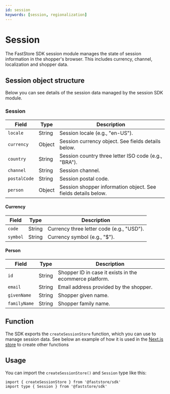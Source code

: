 ```yaml
---
id: session
keywords: [session, regionalization]
---
```


# Session

The FastStore SDK session module manages the state of session information in the shopper's browser. This includes currency, channel, localization and shopper data.

## Session object structure

Below you can see details of the session data managed by the session SDK module.

### Session

| **Field**    | **Type** | **Description**                                               |
| ------------ | -------- | ------------------------------------------------------------- |
| `locale`     | String   | Session locale (e.g., "en-US").                               |
| `currency`   | Object   | Session currency object. See fields details below.            |
| `country`    | String   | Session country three letter ISO code (e.g., "BRA").          |
| `channel`    | String   | Session channel.                                              |
| `postalCode` | String   | Session postal code.                                          |
| `person`     | Object   | Session shopper information object. See fields details below. |

#### Currency

| **Field** | **Type** | **Description**                           |
| --------- | -------- | ----------------------------------------- |
| `code`    | String   | Currency three letter code (e.g., "USD"). |
| `symbol`  | String   | Currency symbol (e.g., "$").              |

#### Person

| **Field**    | **Type** | **Description**                                         |
| ------------ | -------- | ------------------------------------------------------- |
| `id`         | String   | Shopper ID in case it exists in the ecommerce platform. |
| `email`      | String   | Email address provided by the shopper.                  |
| `givenName`  | String   | Shopper given name.                                     |
| `familyName` | String   | Shopper family name.                                    |

## Function

The SDK exports the `createSessionStore` function, which you can use to manage session data. See below an example of how it is used in the [Next.js store](https://github.com/vtex-sites/nextjs.store) to create other functions

## Usage

You can import the `createSessionStore()` and `Session` type like this:

```
import { createSessionStore } from '@faststore/sdk'
import type { Session } from '@faststore/sdk'
```

